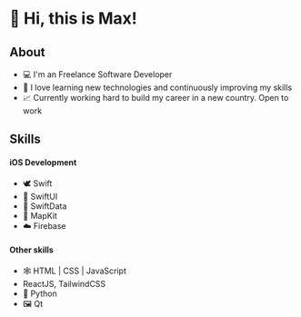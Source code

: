 # 👋 Hi, this is Max!
<!------
### 💼 **[My Portfolio](http://immmax.github.io)**] 
------>
## About
- 💻 I'm an Freelance Software Developer
- 🚀 I love learning new technologies and continuously improving my skills
- 📈 Currently working hard to build my career in a new country. Open to work

## Skills
#### iOS Development
- 🕊️ Swift
- 🎨 SwiftUI
- 📅 SwiftData
- 📍 MapKit
- ☁️ Firebase
#### Other skills
- 🕸️ HTML | CSS | JavaScript
- ReactJS, TailwindCSS
- 🐍 Python
- 🖼️ Qt
